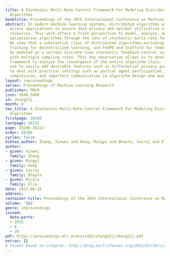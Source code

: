 ```yaml
---
title: A Stochastic Multi-Rate Control Framework For Modeling Distributed Optimization
  Algorithms
booktitle: Proceedings of the 39th International Conference on Machine Learning
abstract: In modern machine learning systems, distributed algorithms are deployed
  across applications to ensure data privacy and optimal utilization of computational
  resources. This work offers a fresh perspective to model, analyze, and design distributed
  optimization algorithms through the lens of stochastic multi-rate feedback control.
  We show that a substantial class of distributed algorithms—including popular Gradient
  Tracking for decentralized learning, and FedPD and Scaffold for federated learning—can
  be modeled as a certain discrete-time stochastic feedback-control system, possibly
  with multiple sampling rates. This key observation allows us to develop a generic
  framework to analyze the convergence of the entire algorithm class. It also enables
  one to easily add desirable features such as differential privacy guarantees, or
  to deal with practical settings such as partial agent participation, communication
  compression, and imperfect communication in algorithm design and analysis.
layout: inproceedings
series: Proceedings of Machine Learning Research
publisher: PMLR
issn: 2640-3498
id: zhang22j
month: 0
tex_title: A Stochastic Multi-Rate Control Framework For Modeling Distributed Optimization
  Algorithms
firstpage: 26206
lastpage: 26222
page: 26206-26222
order: 26206
cycles: false
bibtex_author: Zhang, Xinwei and Hong, Mingyi and Dhople, Sairaj and Elia, Nicola
author:
- given: Xinwei
  family: Zhang
- given: Mingyi
  family: Hong
- given: Sairaj
  family: Dhople
- given: Nicola
  family: Elia
date: 2022-06-28
address:
container-title: Proceedings of the 39th International Conference on Machine Learning
volume: '162'
genre: inproceedings
issued:
  date-parts:
  - 2022
  - 6
  - 28
pdf: https://proceedings.mlr.press/v162/zhang22j/zhang22j.pdf
extras: []
# Format based on citeproc: http://blog.martinfenner.org/2013/07/30/citeproc-yaml-for-bibliographies/
---
```

